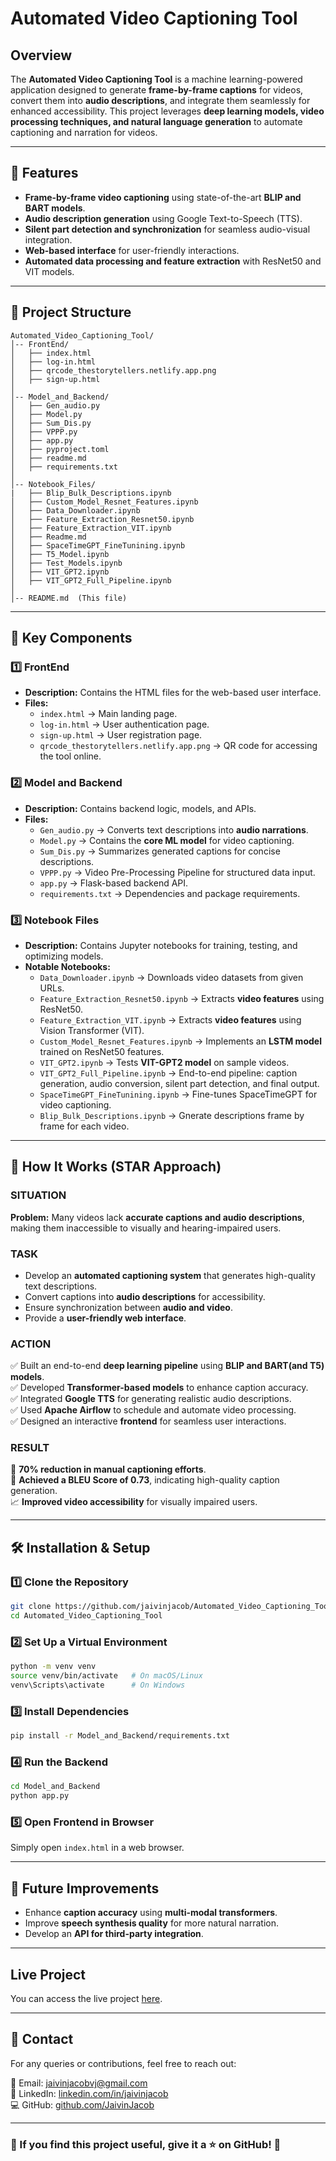 # Automated Video Captioning Tool

## Overview
The **Automated Video Captioning Tool** is a machine learning-powered application designed to generate **frame-by-frame captions** for videos, convert them into **audio descriptions**, and integrate them seamlessly for enhanced accessibility. This project leverages **deep learning models, video processing techniques, and natural language generation** to automate captioning and narration for videos.

---

## 🚀 Features
- **Frame-by-frame video captioning** using state-of-the-art **BLIP and BART models**.
- **Audio description generation** using Google Text-to-Speech (TTS).
- **Silent part detection and synchronization** for seamless audio-visual integration.
- **Web-based interface** for user-friendly interactions.
- **Automated data processing and feature extraction** with ResNet50 and VIT models.

---

## 📁 Project Structure

```
Automated_Video_Captioning_Tool/
│-- FrontEnd/
│   ├── index.html
│   ├── log-in.html
│   ├── qrcode_thestorytellers.netlify.app.png
│   ├── sign-up.html
│
│-- Model_and_Backend/
│   ├── Gen_audio.py
│   ├── Model.py
│   ├── Sum_Dis.py
│   ├── VPPP.py
│   ├── app.py
│   ├── pyproject.toml
│   ├── readme.md
│   ├── requirements.txt
│
│-- Notebook_Files/
|   ├── Blip_Bulk_Descriptions.ipynb
│   ├── Custom_Model_Resnet_Features.ipynb
│   ├── Data_Downloader.ipynb
│   ├── Feature_Extraction_Resnet50.ipynb
│   ├── Feature_Extraction_VIT.ipynb
│   ├── Readme.md
│   ├── SpaceTimeGPT_FineTunining.ipynb
│   ├── T5_Model.ipynb
│   ├── Test_Models.ipynb
│   ├── VIT_GPT2.ipynb
│   ├── VIT_GPT2_Full_Pipeline.ipynb
│
│-- README.md  (This file)
```

---

## 📌 Key Components

### 1️⃣ FrontEnd
- **Description:** Contains the HTML files for the web-based user interface.
- **Files:**
  - `index.html` → Main landing page.
  - `log-in.html` → User authentication page.
  - `sign-up.html` → User registration page.
  - `qrcode_thestorytellers.netlify.app.png` → QR code for accessing the tool online.

### 2️⃣ Model and Backend
- **Description:** Contains backend logic, models, and APIs.
- **Files:**
  - `Gen_audio.py` → Converts text descriptions into **audio narrations**.
  - `Model.py` → Contains the **core ML model** for video captioning.
  - `Sum_Dis.py` → Summarizes generated captions for concise descriptions.
  - `VPPP.py` → Video Pre-Processing Pipeline for structured data input.
  - `app.py` → Flask-based backend API.
  - `requirements.txt` → Dependencies and package requirements.

### 3️⃣ Notebook Files
- **Description:** Contains Jupyter notebooks for training, testing, and optimizing models.
- **Notable Notebooks:**
  - `Data_Downloader.ipynb` → Downloads video datasets from given URLs.
  - `Feature_Extraction_Resnet50.ipynb` → Extracts **video features** using ResNet50.
  - `Feature_Extraction_VIT.ipynb` → Extracts **video features** using Vision Transformer (VIT).
  - `Custom_Model_Resnet_Features.ipynb` → Implements an **LSTM model** trained on ResNet50 features.
  - `VIT_GPT2.ipynb` → Tests **VIT-GPT2 model** on sample videos.
  - `VIT_GPT2_Full_Pipeline.ipynb` → End-to-end pipeline: caption generation, audio conversion, silent part detection, and final output.
  - `SpaceTimeGPT_FineTunining.ipynb` → Fine-tunes SpaceTimeGPT for video captioning.
  - `Blip_Bulk_Descriptions.ipynb` → Gnerate descriptions frame by frame for each video.

---

## 🌟 How It Works (STAR Approach)

### **SITUATION**
**Problem:** Many videos lack **accurate captions and audio descriptions**, making them inaccessible to visually and hearing-impaired users.

### **TASK**
- Develop an **automated captioning system** that generates high-quality text descriptions.
- Convert captions into **audio descriptions** for accessibility.
- Ensure synchronization between **audio and video**.
- Provide a **user-friendly web interface**.

### **ACTION**
✅ Built an end-to-end **deep learning pipeline** using **BLIP and BART(and T5) models**.  
✅ Developed **Transformer-based models** to enhance caption accuracy.  
✅ Integrated **Google TTS** for generating realistic audio descriptions.  
✅ Used **Apache Airflow** to schedule and automate video processing.  
✅ Designed an interactive **frontend** for seamless user interactions.

### **RESULT**
🚀 **70% reduction in manual captioning efforts**.  
🎯 **Achieved a BLEU Score of 0.73**, indicating high-quality caption generation.  
📈 **Improved video accessibility** for visually impaired users.

---

## 🛠 Installation & Setup

### **1️⃣ Clone the Repository**
```bash
git clone https://github.com/jaivinjacob/Automated_Video_Captioning_Tool.git
cd Automated_Video_Captioning_Tool
```

### **2️⃣ Set Up a Virtual Environment**
```bash
python -m venv venv
source venv/bin/activate   # On macOS/Linux
venv\Scripts\activate      # On Windows
```

### **3️⃣ Install Dependencies**
```bash
pip install -r Model_and_Backend/requirements.txt
```

### **4️⃣ Run the Backend**
```bash
cd Model_and_Backend
python app.py
```

### **5️⃣ Open Frontend in Browser**
Simply open `index.html` in a web browser.

---

## 🎯 Future Improvements
- Enhance **caption accuracy** using **multi-modal transformers**.
- Improve **speech synthesis quality** for more natural narration.
- Develop an **API for third-party integration**.

---

## Live Project
You can access the live project [here](https://thestorytellers.netlify.app/).

---

## 📩 Contact
For any queries or contributions, feel free to reach out:

📧 Email: [jaivinjacobvj@gmail.com](mailto:jaivinjacobvj@gmail.com)  
🔗 LinkedIn: [linkedin.com/in/jaivinjacob](https://linkedin.com/in/jaivinjacob)  
💻 GitHub: [github.com/JaivinJacob](https://github.com/JaivinJacob)

---

### 🌟 If you find this project useful, **give it a ⭐ on GitHub!** 🚀
